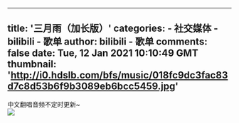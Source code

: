 
---
title: '三月雨（加长版）'
categories: 
    - 社交媒体
    - bilibili - 歌单
author: bilibili - 歌单
comments: false
date: Tue, 12 Jan 2021 10:10:49 GMT
thumbnail: 'http://i0.hdslb.com/bfs/music/018fc9dc3fac83d7c8d53b6f9b3089eb6bcc5459.jpg'
---

<div>   
中文翻唱音频不定时更新~<br><img src="http://i0.hdslb.com/bfs/music/018fc9dc3fac83d7c8d53b6f9b3089eb6bcc5459.jpg" referrerpolicy="no-referrer">  
</div>
            